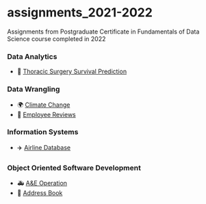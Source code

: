 # assignments_2021-2022
Assignments from Postgraduate Certificate in Fundamentals of Data Science course completed in 2022

### Data Analytics
* :hospital: [Thoracic Surgery Survival Prediction](https://github.com/ayanoyamamoto0/assignments_2021-2022/tree/main/data_analytics)

### Data Wrangling
* :earth_africa: [Climate Change](https://github.com/ayanoyamamoto0/assignments_2021-2022/tree/main/data_wrangling_2)
* :briefcase: [Employee Reviews](https://github.com/ayanoyamamoto0/assignments_2021-2022/tree/main/data_wrangling_1)

### Information Systems
* :airplane: [Airline Database](https://github.com/ayanoyamamoto0/assignments_2021-2022/tree/main/mysql)

### Object Oriented Software Development
* :ambulance: [A&E Operation](https://github.com/ayanoyamamoto0/assignments_2021-2022/tree/main/python_2)
* :book: [Address Book](https://github.com/ayanoyamamoto0/assignments_2021-2022/tree/main/python_1)
